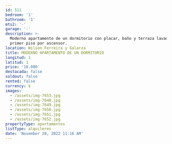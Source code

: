 ```yaml
---
id: 511
bedroom: '1'
bathroom: '1'
mts2: '-'
garage: '-'
description: >-
  Moderno apartamento de un dormitorio con placar, baño y terraza lavadero,
  primer piso por ascensor.
location: Wilson Ferreira y Galarza
title: MODERNO APARTAMENTO DE UN DORMITORIO
longitud: 1
latitud: 1
price: '18.000'
destacada: false
soldout: false
rented: false
currency: $
images:
  - /assets/img-7653.jpg
  - /assets/img-7648.jpg
  - /assets/img-7649.jpg
  - /assets/img-7650.jpg
  - /assets/img-7651.jpg
  - /assets/img-7652.jpg
propertyType: apartamentos
listType: alquileres
date: 'November 28, 2022 11:16 AM'
---
```


